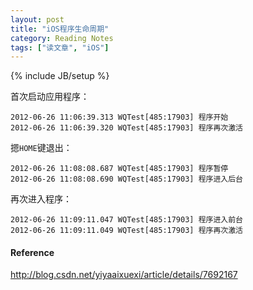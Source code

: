 ```yaml
---
layout: post
title: "iOS程序生命周期"
category: Reading Notes
tags: ["读文章", "iOS"]
---
```

{% include JB/setup %}


首次启动应用程序：

	2012-06-26 11:06:39.313 WQTest[485:17903] 程序开始
	2012-06-26 11:06:39.320 WQTest[485:17903] 程序再次激活

摁`HOME`键退出：

	2012-06-26 11:08:08.687 WQTest[485:17903] 程序暂停
	2012-06-26 11:08:08.690 WQTest[485:17903] 程序进入后台

再次进入程序：

	2012-06-26 11:09:11.047 WQTest[485:17903] 程序进入前台
	2012-06-26 11:09:11.049 WQTest[485:17903] 程序再次激活


#### Reference

http://blog.csdn.net/yiyaaixuexi/article/details/7692167
